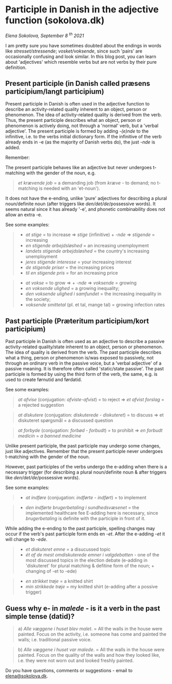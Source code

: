 # Participle in Danish in the adjective function (sokolova.dk)

*Elena Sokolova, September 8 <sup>th</sup> 2021*

I am pretty sure you have sometimes doubted about the endings in words like *stresset/stressende*; *vosket/voksende*, since such 'pairs' are occasionally confusing and look similar. In this blog post, you can learn about 'adjectives' which resemble verbs but are not verbs by their pure definition. 
 
## Present participle (in Danish called præsens participium/langt participium)
 
Present participle in Danish is often used in the adjective function to describe an activity-related quality inherent to an object, person or phenomenon. The idea of activity-related quality is derived from the verb. Thus, the present participle describes what an object, person or phenomenon is actively doing, not through a 'normal' verb, but a 'verbal adjective'. The present participle is formed by adding *-(e)nde* to the infinitive, i.e. to the verbs initial dictionary form. If the infinitive of the verb already ends in -e (as the majority of Danish verbs do), the just *-nde* is added.
 
Remember:
 
The present participle behaves like an adjective but never undergoes t-matching with the gender of the noun, e.g. 

> *et krævende job* = a demanding job (from *kræve* - to demand; no t-matching is needed with an 'et-noun'). 
 
It does not have the e-ending, unlike 'pure' adjectives for describing a plural noun/definite noun (after triggers like *den/det/de*/possessive words). It seems natural since it has already '-e', and phonetic combinability does not allow an extra -e.
 
See some examples:
 
> * *at stige* = to increase => *stige* (infinitive) + *-nde* => *stigende* = increasing 
> * *en stigende arbejdsløshed* = an increasing unemployment
> * *landets stigende arbejdsløshed* = the country's increasing unemployment
> * *jeres stigende interesse* = your increasing interest
> * *de stigende priser* = the increasing prices
> * *til en stigende pris* = for an increasing price <br>

 
> * *at vokse* = to grow => + *-nde* => *voksende* = growing
> * *en voksende ulighed* = a growing inequality; 
> * *den voksende ulighed i samfundet* = the increasing inequality in the society;
> * *voksende smittetal* (pl. et tal, mange tal) = growing infection rates

 
## Past participle (Præteritum participium/kort participium)
 
Past participle in Danish is often used as an adjective to describe a passive activity-related quality/state inherent to an object, person or phenomenon. The idea of quality is derived from the verb. The past participle describes what a thing, person or phenomenon is/was exposed to passively, not through an ordinary verb in the passive voice, but a 'verbal adjective' of a passive meaning. It is therefore often called 'static/state passive'. The past participle is formed by using the third form of the verb, the same, e.g. is used to create førnutid and førdatid. 
 
See some examples:
 
> *at afvise* (conjugation: *afviste*-*afvist*) = to reject => *et afvist forslag* = a rejected suggestion <br>
 
> *at diskutere* (conjugation: *diskuterede* - *diskuteret*) = to discuss => et diskuteret spørgsmål = a discussed question <br>
 
> *at forbyde* (conjugation: *forbød* - *forbudt*) = to prohibit => *en forbudt medicin* = *a banned medicine* <br>

 
Unlike present participle, the past participle may undergo some changes, just like adjectives. 
Remember that the present participle never undergoes t-matching with the gender of the noun. 
 
However, past participles of the verbs undergo the e-adding when there is a necessary trigger (for describing a plural noun/definite noun & after triggers like *den/det/de*/possessive words). 
 
See some examples:
 
> * *at indføre* (conjugation: *indførte* - *indført*) = to implement 

> * *den indførte brugerbetaling i sundhedsvæsenet* = the implemented healthcare fee 
E-adding here is necessary, since *brugerbetaling* is definite with the participle in front of it. 
 
While adding the e-ending to the past participle, spelling changes may occur if the verb's past participle form ends en *-et*. 
After the e-adding *-et* it will change to *-ede*.

> * *et diskuteret emne* = a disucussed topic
> * *ét af de mest omdiskuterede emner i valgdebatten* - one of the most discussed topics in the election debate (e-adding in 'diskuteret' for plural matching & defitine form of the noun; + changing of -et to -ede) <br>

> * *en strikket trøje* = a knitted shirt
> * *min strikkede trøje* = my knitted shirt (e-adding after a possive trigger) 
 
 
## Guess why e- in *malede* - is it a verb in the past simple tense (datid)?
 
> a) *Alle væggene i huset blev malet*. = All the walls in the house were painted. 
Focus on the activity, i.e. someone has come and painted the walls; i.e. traditional passive voice.
 
> b) *Alle væggene i huset var malede*. = All the walls in the house were painted. 
Focus on the quality of the walls and how they looked like, i.e. they were not worn out and looked freshly painted. 
 
Do you have questions, comments or suggestions - email to [elena@sokolova.dk](mailto:elena@sokolova.dk). 

<script async data-uid="135a810818" src="https://fantastic-artisan-8379.ck.page/135a810818/index.js"></script>


